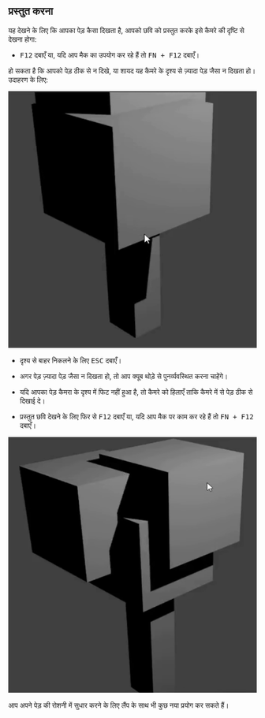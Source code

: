 ## प्रस्तुत करना

यह देखने के लिए कि आपका पेड़ कैसा दिखता है, आपको छवि को प्रस्तुत करके इसे कैमरे की दृष्टि से देखना होगा:

+ <kbd>F12</kbd> दबाएँ या, यदि आप मैक का उपयोग कर रहे हैं तो <kbd>FN + F12</kbd> दबाएँ।

हो सकता है कि आपको पेड़ ठीक से न दिखे, या शायद यह कैमरे के दृश्य से ज़्यादा पेड़ जैसा न दिखता हो। उदाहरण के लिए:

![पेड़ की प्रस्तुति](images/blender-tree-render-1.png)

+ दृश्य से बाहर निकलने के लिए <kbd>ESC</kbd> दबाएँ।

+ अगर पेड़ ज़्यादा पेड़ जैसा न दिखता हो, तो आप क्यूब थोड़े से पुनर्व्यवस्थित करना चाहेंगे।

+ यदि आपका पेड़ कैमरा के दृश्य में फिट नहीं हुआ है, तो कैमरे को हिलाएँ ताकि कैमरे में से पेड़ ठीक से दिखाई दे।

+ प्रस्तुत छवि देखने के लिए फिर से <kbd>F12</kbd> दबाएँ या, यदि आप मैक पर काम कर रहे हैं तो <kbd>FN + F12</kbd> दबाएँ।

![पेड़ की प्रस्तुति](images/blender-tree-render-2.png)

आप अपने पेड़ की रोशनी में सुधार करने के लिए लैंप के साथ भी कुछ नया प्रयोग कर सकते हैं।